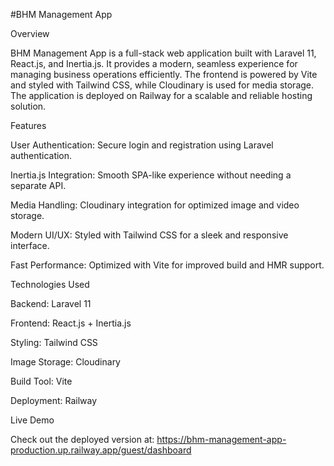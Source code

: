 #BHM Management App

Overview

BHM Management App is a full-stack web application built with Laravel 11, React.js, and Inertia.js. It provides a modern, seamless experience for managing business operations efficiently. The frontend is powered by Vite and styled with Tailwind CSS, while Cloudinary is used for media storage. The application is deployed on Railway for a scalable and reliable hosting solution.


Features

User Authentication: Secure login and registration using Laravel authentication.

Inertia.js Integration: Smooth SPA-like experience without needing a separate API.

Media Handling: Cloudinary integration for optimized image and video storage.

Modern UI/UX: Styled with Tailwind CSS for a sleek and responsive interface.

Fast Performance: Optimized with Vite for improved build and HMR support.


Technologies Used

Backend: Laravel 11

Frontend: React.js + Inertia.js

Styling: Tailwind CSS

Image Storage: Cloudinary

Build Tool: Vite

Deployment: Railway


Live Demo

Check out the deployed version at: https://bhm-management-app-production.up.railway.app/guest/dashboard

